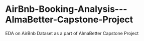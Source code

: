 # AirBnb-Booking-Analysis---AlmaBetter-Capstone-Project
EDA on AirBnb Dataset as a part of AlmaBetter Capstone Project
